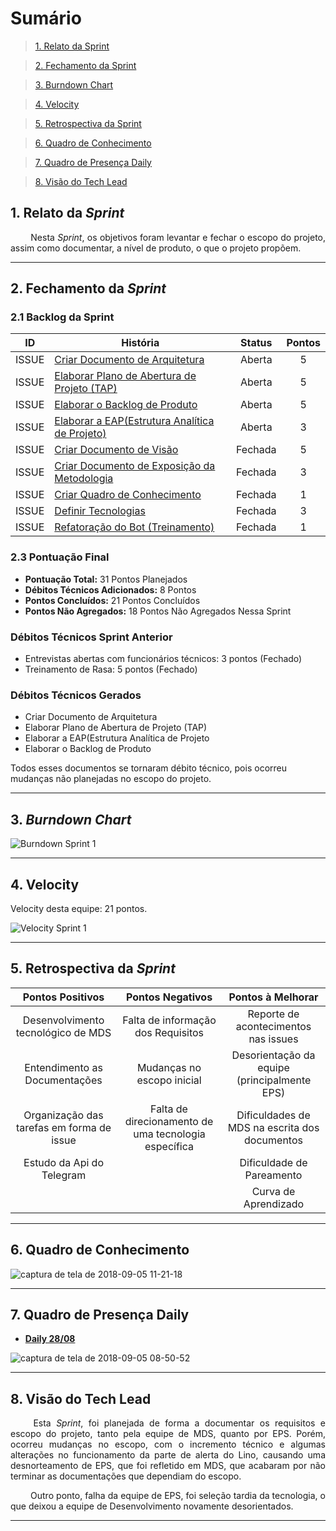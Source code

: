 # Sumário

>[1. Relato da Sprint](#1-relato-da-sprint)

>[2. Fechamento da Sprint](#2-fechamento-da-sprint)

>[3. Burndown Chart](#3-brundown-chart)

>[4. Velocity](#4-velocity)

>[5. Retrospectiva da Sprint](#5-retrospectiva-da-sprint)

>[6. Quadro de Conhecimento](#6-quadro-de-conhecimentos)

>[7. Quadro de Presença Daily](#7-quadro-de-presença-daily)

>[8. Visão do Tech Lead](#8-visão-do-tech-lead)

## 1. Relato da _Sprint_

<p align="justify">&emsp;&emsp; Nesta <i>Sprint</i>, os objetivos foram levantar e fechar o escopo do projeto, assim como documentar,  a nível de produto, o que o projeto propõem.


------------

## 2. Fechamento da _Sprint_

### 2.1 Backlog da Sprint

| ID | História | Status | Pontos |
|:--:| ------- | :----: | :----: |
| ISSUE | [Criar Documento de Arquitetura](https://github.com/fga-eps-mds/2018.2-Lino/issues/27) | Aberta | 5 |
| ISSUE | [Elaborar Plano de Abertura de Projeto (TAP)](https://github.com/fga-eps-mds/2018.2-Lino/issues/31) | Aberta | 5 |
| ISSUE | [Elaborar o Backlog de Produto](https://github.com/fga-eps-mds/2018.2-Lino/issues/32) | Aberta | 5 |
| ISSUE | [Elaborar a EAP(Estrutura Analítica de Projeto)](https://github.com/fga-eps-mds/2018.2-Lino/issues/33) | Aberta | 3 |
| ISSUE | [Criar Documento de Visão](https://github.com/fga-eps-mds/2018.2-Lino/issues/24) | Fechada | 5 |
| ISSUE | [Criar Documento de Exposição da Metodologia](https://github.com/fga-eps-mds/2018.2-Lino/issues/28) | Fechada | 3 |
| ISSUE | [Criar Quadro de Conhecimento](https://github.com/fga-eps-mds/2018.2-Lino/issues/29) | Fechada | 1 |
| ISSUE | [Definir Tecnologias](https://github.com/fga-eps-mds/2018.2-Lino/issues/30) | Fechada | 3 |
| ISSUE | [Refatoração do Bot (Treinamento)](https://github.com/fga-eps-mds/2018.2-Lino/issues/36) | Fechada | 1 |

### 2.3 Pontuação Final

* __Pontuação Total:__ 31 Pontos Planejados
* __Débitos Técnicos Adicionados:__ 8 Pontos 
* __Pontos Concluídos:__ 21 Pontos Concluídos
* __Pontos Não Agregados:__ 18 Pontos Não Agregados Nessa Sprint

### Débitos Técnicos Sprint Anterior

* Entrevistas abertas com funcionários técnicos: 3 pontos (Fechado)
* Treinamento de Rasa: 5 pontos (Fechado)

### Débitos Técnicos Gerados

* Criar Documento de Arquitetura
* Elaborar Plano de Abertura de Projeto (TAP)
* Elaborar a EAP(Estrutura Analítica de Projeto
* Elaborar o Backlog de Produto

Todos esses documentos se tornaram débito técnico, pois ocorreu mudanças não planejadas no escopo do projeto.

------------

## 3. _Burndown Chart_

![Burndown Sprint 1](https://user-images.githubusercontent.com/18364727/45058917-7fb20900-b070-11e8-8052-39613a013aa8.png)

------------

## 4. Velocity

Velocity desta equipe: 21 pontos.

![Velocity Sprint 1](https://user-images.githubusercontent.com/18364727/45058939-93f60600-b070-11e8-9b84-270caa5ce19c.png)

------------

## 5. Retrospectiva da _Sprint_

| Pontos Positivos | Pontos Negativos | Pontos à Melhorar |
| :--------------: | :--------------: | :----------------: |
| Desenvolvimento tecnológico de MDS  |  Falta de informação dos Requisitos  |  Reporte de acontecimentos nas issues  |
| Entendimento as Documentações  |  Mudanças no escopo inicial |  Desorientação da equipe (principalmente EPS)  |
| Organização das tarefas em forma de issue |  Falta de direcionamento de uma tecnologia específica  |  Dificuldades de MDS na escrita dos documentos  |
| Estudo da Api do Telegram || Dificuldade de Pareamento|
||| Curva de Aprendizado |


------------

## 6. Quadro de Conhecimento

![captura de tela de 2018-09-05 11-21-18](https://user-images.githubusercontent.com/18364727/45099539-e6313880-b0fd-11e8-9b58-e298d4a09a01.png)


------------

## 7. Quadro de Presença Daily

* [**Daily 28/08**](https://github.com/fga-eps-mds/2018.2-Lino/issues/34#issuecomment-416420789)

![captura de tela de 2018-09-05 08-50-52](https://user-images.githubusercontent.com/18364727/45091524-1b7f5b80-b0e9-11e8-8cf1-b63df9a85175.png)


------------
## 8. Visão do Tech Lead

<p align="justify">&emsp;&emsp; Esta <i>Sprint</i>, foi planejada de forma a documentar os requisitos e escopo do projeto, tanto pela equipe de MDS, quanto por EPS. Porém, ocorreu mudanças no escopo, com o incremento técnico e algumas alterações no funcionamento da parte de alerta do Lino, causando uma desnorteamento de EPS, que foi refletido em MDS, que acabaram por não terminar as documentações que dependiam do escopo.</p>
<p align="justify">&emsp;&emsp; Outro ponto, falha da equipe de EPS, foi seleção tardia da tecnologia, o que deixou a equipe de Desenvolvimento novamente desorientados.</p>

------------
